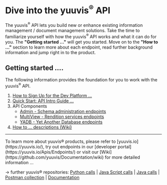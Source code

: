 <h1>Dive into the yuuvis<sup>®</sup> API</h1>
<p>The yuuvis<sup>®</sup> API lets you build new or enhance existing information management / document management solutions. Take the time to familiarize yourself with how the yuuvis<sup>®</sup> API works and what it can do for you. The <b>"Getting started ..."</b> will get you started. Move on to the <b>"How to ..."</b> section to learn more about each endpoint, read further background information and jump right in to the product.</p>
<h2>Getting started ....</h2>
<p>The following information provides the foundation for you to work with the yuuvis<sup>®</sup> API.</p>
<ol>
   <li><a href="https://yuuvis.io/" target="_blank">How to Sign Up for the Dev Platform ...</a></li>
   <li><a href="https://github.com/yuuvis/Documentation/wiki/Quick-start" target="_blank">Quick Start: API Intro Guide ...</a></li>
   <li>API Components</a>
   <ul>
    <li><a href="https://github.com/yuuvis/Documentation/wiki/Admin" target="_blank">Admin - Schema administration endpoints</a></li>
    <li><a href="https://github.com/yuuvis/Documentation/wiki/MultiView" target="_blank">MultiView - Rendition services endpoints</a></li>
    <li><a href="https://github.com/yuuvis/Documentation/wiki/YADB" target="_blank">YADB - Yet Another Database endpoints</a></li>
   </ul></li>
   <li><a href="https://github.com/yuuvis/Documentation/wiki/" target="_blank">How to ... descriptions (Wiki)</a></li>
</ol>

<hr/>
To learn more about yuuvis® products, please refer to [yuuvis.io](https://yuuvis.io/), try out endpoints in our [developer portal](https://yuuvis.io/Apis/Endpoints/) or visit our [Wiki](https://github.com/yuuvis/Documentation/wiki) for more detailed information ...

&rarr; further yuuvis® repositories: 
[Python calls](https://github.com/yuuvis/Python-calls) | [Java Script calls](https://github.com/yuuvis/JavaScript-calls) | [Java calls](https://github.com/yuuvis/Java-calls) | [Postman collection](https://github.com/yuuvis/Postman) | [Documentation](https://github.com/yuuvis/documentation)
